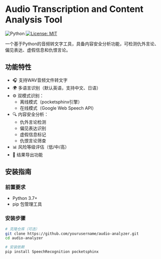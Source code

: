 # Audio Transcription and Content Analysis Tool

![Python](https://img.shields.io/badge/Python-3.7%2B-blue)
[![License: MIT](https://img.shields.io/badge/License-MIT-yellow.svg)](https://opensource.org/licenses/MIT)

一个基于Python的音频转文字工具，具备内容安全分析功能，可检测仇外言论、偏见表达、虚假信息和仇恨言论。

## 功能特性

- 🎧 支持WAV音频文件转文字
- 🌍 多语言识别（默认英语，支持中文、日语）
- ⚙️ 双模式识别：
  - 离线模式（pocketsphinx引擎）
  - 在线模式（Google Web Speech API）
- 🔍 内容安全分析：
  - 仇外言论检测
  - 偏见表达识别
  - 虚假信息标记
  - 仇恨言论筛查
- 📊 风险等级评估（低/中/高）
- 💾 结果导出功能

## 安装指南

### 前置要求
- Python 3.7+
- pip 包管理工具

### 安装步骤
```bash
# 克隆仓库（可选）
git clone https://github.com/yourusername/audio-analyzer.git
cd audio-analyzer

# 安装依赖
pip install SpeechRecognition pocketsphinx
